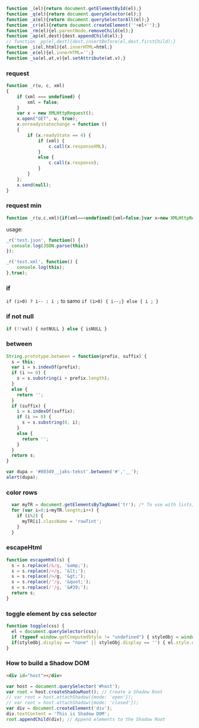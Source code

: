 ```js
function _(el){return document.getElementById(el);}
function _q(el){return document.querySelector(el);}
function _a(el){return document.querySelectorAll(el);}
function _cr(el){return document.createElement(''+el+'');}
function _rm(el){el.parentNode.removeChild(el);}
function _ap(el,dest){dest.appendChild(el);}
// function _pp(el,dest){dest.insertBefore(el,dest.firstChild);}
function _i(el,html){el.innerHTML=html;}
function _e(el){el.innerHTML='';}
function _sa(el,at,v){el.setAttribute(at,v);}
```
### request
```js
function _r(u, c, xml)
{
    if (xml === undefined) {
        xml = false;
    }
    var x = new XMLHttpRequest();
    x.open("GET", u, true);
    x.onreadystatechange = function ()
    {
        if (x.readyState == 4) {
            if (xml) {
                c.call(x.responseXML);
            }
            else {
                c.call(x.response);
            }
        }
    };
    x.send(null);
}
```

### request min
```js
function _r(u,c,xml){if(xml===undefined){xml=false;}var x=new XMLHttpRequest();x.open("GET",u,true);x.onreadystatechange=function(){if(x.readyState==4){if(xml){c.call(x.responseXML);}else{c.call(x.response);}}};x.send(null);}
```
usage:
```js
_r('test.json', function() { 
  console.log(JSON.parse(this))
});

_r('test.xml', function() { 
    console.log(this);
},true);
```

### if
```if (i>0) ? i-- : i ;``` to samo ```if (i>0) { i--;} else { i ; }```

### if not null
```js 
if (!!val) { notNULL } else { isNULL }
```

### between
```js
String.prototype.between = function(prefix, suffix) {
  s = this;
  var i = s.indexOf(prefix);
  if (i >= 0) {
    s = s.substring(i + prefix.length);
  }
  else {
    return '';
  }
  if (suffix) {
    i = s.indexOf(suffix);
    if (i >= 0) {
      s = s.substring(0, i);
    }
    else {
      return '';
    }
  }
  return s;
}

var dupa = '#80349__jaks-tekst'.between('#','__');
alert(dupa);
```

### color rows
```js
  var myTR = document.getElementsByTagName('tr'); /* To use with lists, just change 'tr' to 'li' */
  for (var i=0;i<myTR.length;i++) {
    if (i%2) {
      myTR[i].className = 'rowTint';
    }
  }
```

### escapeHtml
```js
function escapeHtml(s) {
  s = s.replace(/&/g, '&amp;');
  s = s.replace(/</g, '&lt;');
  s = s.replace(/>/g, '&gt;');
  s = s.replace(/"/g, '&quot;');
  s = s.replace(/'/g, '&#39;');
  return s;
}
```

### toggle element by css selector
```js
function toggle(css) {
  el = document.querySelector(css);
  if (typeof window.getComputedStyle != "undefined") { styleObj = window.getComputedStyle(el, null); } else if (el.currentStyle != "undefined") { styleObj = el.currentStyle; }
  if(styleObj.display == "none" || styleObj.display == '') { el.style.display = "block"; } else { el.style.display = "none"; }
}
```

### How to build a Shadow DOM
```html
<div id="host"></div>
```
```js
var host = document.querySelector('#host');
var root = host.createShadowRoot(); // Create a Shadow Root
// var root = host.attachShadow({mode: 'open'});
// var root = host.attachShadow({mode: 'closed'});
var div = document.createElement('div');
div.textContent = 'This is Shadow DOM';
root.appendChild(div); // Append elements to the Shadow Root
```
